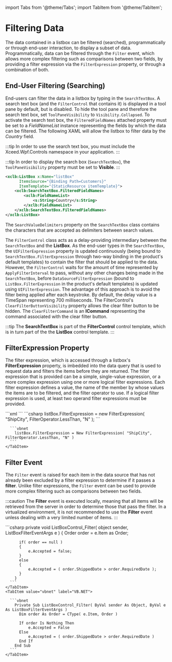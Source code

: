 import Tabs from '@theme/Tabs';
import TabItem from '@theme/TabItem';

# Filtering Data

The data contained in a listbox can be filtered (searched), programmatically or through end-user interaction, to display a subset of data. Programmatically, data can be filtered through the `Filter` event, which allows more complex filtering such as comparisons between two fields, by providing a filter expression via the `FilterExpression` property, or through a combination of both.  

## End-User Filtering (Searching)
End-users can filter the data in a listbox by typing in the `SearchTextBox`. A search text box (and the `FilterControl` that contains it) is displayed in a tool pane by default, but is disabled. To hide the tool pane and therefore the search text box, set `ToolPaneVisibility` to `Visibility.Collapsed`. To activate the search text box, the `FilteredFieldNames` attached property must be set to a *FieldNameList* instance representing the fields by which the data can be filtered. The following XAML will allow the listbox to filter data by the *Country* field.

:::tip
In order to use the search text box, you must include the Xceed.Wpf.Controls namespace in your application.
:::

:::tip
In order to display the search box (`SearchTextBox`), the `ToolPaneVisibility` property must be set to **Visible**.
:::

```xml
<xclb:ListBox x:Name="listBox"
      ItemsSource="{Binding Path=Customers}"
      ItemTemplate="{StaticResource itemTemplate}">
    <xclb:SearchTextBox.FilteredFieldNames>
        <xclb:FieldNameList>
            <s:String>Country</s:String>
        </xclb:FieldNameList>
    </xclb:SearchTextBox.FilteredFieldNames>
</xclb:ListBox>
```

The `SearchValueDelimiters` property on the `SearchTextBox` class contains the characters that are accepted as delimiters between search values.

The `FilterControl` class acts as a delay-providing intermediary between the `SearchTextBox` and the **ListBox**. As the end-user types in the `SearchTextBox`, the `UIFilterExpression` property is updated continuously (being bound to `SearchTextBox.FilterExpression` through two-way binding in the product's default templates) to contain the filter that should be applied to the data. However, the `FilterControl` waits for the amount of time represented by `ApplyFilterInterval` to pass, without any other changes being made in the `SearchTextBox`, before `DataSourceFilterExpression` (bound to `ListBox.FilterExpression` in the product's default templates) is updated using `UIFilterExpression`. The advantage of this approach is to avoid the filter being applied after each keystroke. By default, the delay value is a TimeSpan representing 700 milliseconds. The FilterControl's `ClearFilterButtonVisibility` property allows the clear filter button to be hidden. The `ClearFilterCommand` is an **ICommand** representing the command associated with the clear filter button.

:::tip
The **SearchTextBox** is part of the **FilterControl** control template, which is in turn part of the the **ListBox** control template.
:::

##  FilterExpression Property
The filter expression, which is accessed through a listbox's **FilterExpression** property, is imbedded into the data query that is used to request data and filters the items before they are returned. The filter expression that is provided can be a simple, single-value expression, or a more complex expression using one or more logical filter expressions. Each filter expression defines a value, the name of the member by whose values the items are to be filtered, and the filter operator to use. If a logical filter expression is used, at least two operand filter expressions must be provided. 

<Tabs>
    <TabItem value="xaml" label="XAML" default>
    ```xml
        <xclb:ListBox.FilterExpression>
          <xclb:AndFilterExpression>
              <xclb:FilterExpression MemberName="ShipVia"  
                                    Value="3"
                                    FilterOperator="NotEqual"/>
              <xclb:FilterExpression MemberName="ShipCountry"
                                    Value="Canada"
                                    FilterOperator="Equal"/>
          </xclb:AndFilterExpression>
        </xclb:ListBox.FilterExpression>
    ```
    </TabItem>
    <TabItem value="csharp" label="C#">
      ```csharp
        listBox.FilterExpression = new FilterExpression( "ShipCity", FilterOperator.LessThan, "N" );
      ```
    </TabItem>
    <TabItem value="vbnet" label="VB.NET">

      ```vbnet
        listBox.FilterExpression = New FilterExpression( "ShipCity", FilterOperator.LessThan, "N" )
      ```
    </TabItem>    
  </Tabs>

  ## Filter Event
The `Filter` event is raised for each item in the data source that has not already been excluded by a filter expression to determine if it passes a **filter**. Unlike filter expressions, the `Filter` event can be used to provide more complex filtering such as comparisons between two fields.

:::caution
The **Filter** event is executed locally, meaning that all items will be retrieved from the server in order to determine those that pass the filter. In a virtualized environment, it is not recommended to use the **Filter** event unless dealing with a very limited number of items.
:::

<Tabs>
    <TabItem value="csharp" label="C#" default>
      ```csharp
        private void ListBoxControl_Filter( object sender, ListBoxFilterEventArgs e )
        {
          Order order = e.Item as Order;

          if( order == null )
          {
              e.Accepted = false;
          }
          else
          {
              e.Accepted = ( order.ShippedDate > order.RequiredDate );
          }
        }
      ```
    </TabItem>
    <TabItem value="vbnet" label="VB.NET">

      ```vbnet
        Private Sub ListBoxControl_Filter( ByVal sender As Object, ByVal e As ListBoxFilterEventArgs )
          Dim order As Order = CType( e.Item, Order )

          If order Is Nothing Then
              e.Accepted = False
          Else
              e.Accepted = ( order.ShippedDate > order.RequiredDate )
          End If
        End Sub
      ```
    </TabItem>    
  </Tabs>